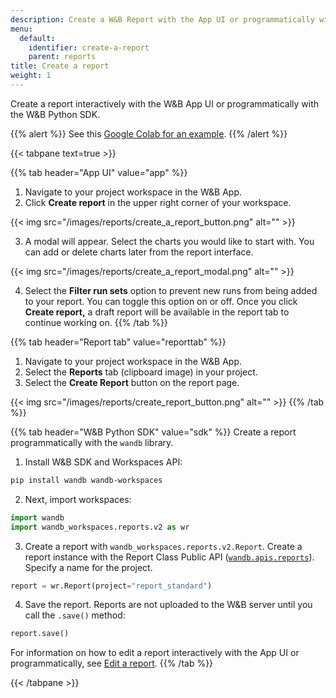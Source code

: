 ```yaml
---
description: Create a W&B Report with the App UI or programmatically with the Weights & Biases SDK.
menu:
  default:
    identifier: create-a-report
    parent: reports
title: Create a report
weight: 1
---
```


Create a report interactively with the W&B App UI or programmatically with the W&B Python SDK.

{{% alert %}}
See this [Google Colab for an example](https://colab.research.google.com/github/wandb/examples/blob/master/colabs/intro/Report_API_Quickstart.ipynb).
{{% /alert %}}

{{< tabpane text=true >}}

{{% tab header="App UI" value="app" %}}
1. Navigate to your project workspace in the W&B App.
2. Click **Create report** in the upper right corner of your workspace.

{{< img src="/images/reports/create_a_report_button.png" alt="" >}}

3. A modal will appear. Select the charts you would like to start with. You can add or delete charts later from the report interface.

{{< img src="/images/reports/create_a_report_modal.png" alt="" >}}

4. Select the **Filter run sets** option to prevent new runs from being added to your report. You can toggle this option on or off. Once you click **Create report,** a draft report will be available in the report tab to continue working on.
{{% /tab %}}

{{% tab header="Report tab" value="reporttab" %}}
1. Navigate to your project workspace in the W&B App.
2. Select the **Reports** tab (clipboard image) in your project.
3. Select the **Create Report** button on the report page. 

{{< img src="/images/reports/create_report_button.png" alt="" >}}
{{% /tab %}}

{{% tab header="W&B Python SDK" value="sdk" %}}
Create a report programmatically with the `wandb` library. 

1. Install W&B SDK and Workspaces API:
```bash
pip install wandb wandb-workspaces
```
2. Next, import workspaces:
```python
import wandb
import wandb_workspaces.reports.v2 as wr
```
3. Create a report with `wandb_workspaces.reports.v2.Report`. Create a report instance with the Report Class Public API ([`wandb.apis.reports`](/ref/python/public-api/api#reports)). Specify a name for the project.

```python
report = wr.Report(project="report_standard")
```

4. Save the report. Reports are not uploaded to the W&B server until you call the `.save()` method:

```python
report.save()
```

For information on how to edit a report interactively with the App UI or programmatically, see [Edit a report](/guides/reports/edit-a-report).
{{% /tab %}}

{{< /tabpane >}}
